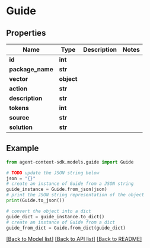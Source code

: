 # Guide


## Properties

Name | Type | Description | Notes
------------ | ------------- | ------------- | -------------
**id** | **int** |  | 
**package_name** | **str** |  | 
**vector** | **object** |  | 
**action** | **str** |  | 
**description** | **str** |  | 
**tokens** | **int** |  | 
**source** | **str** |  | 
**solution** | **str** |  | 

## Example

```python
from agent-context-sdk.models.guide import Guide

# TODO update the JSON string below
json = "{}"
# create an instance of Guide from a JSON string
guide_instance = Guide.from_json(json)
# print the JSON string representation of the object
print(Guide.to_json())

# convert the object into a dict
guide_dict = guide_instance.to_dict()
# create an instance of Guide from a dict
guide_from_dict = Guide.from_dict(guide_dict)
```
[[Back to Model list]](../README.md#documentation-for-models) [[Back to API list]](../README.md#documentation-for-api-endpoints) [[Back to README]](../README.md)


